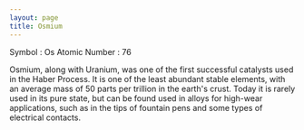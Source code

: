 ```yaml
---
layout: page
title: Osmium
---
```


Symbol : Os
Atomic Number : 76

Osmium, along with Uranium, was one of the first successful catalysts used in the Haber Process. It is one of the least abundant stable elements, with an average mass of 50 parts per trillion in the earth's crust. Today it is rarely used in its pure state, but can be found used in alloys for high-wear applications, such as in the tips of fountain pens and some types of  electrical contacts.
